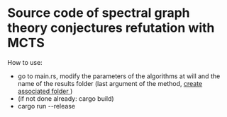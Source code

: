 # Source code of spectral graph theory conjectures refutation with MCTS

How to use:
- go to main.rs, modify the parameters of the algorithms at will and the name of the results folder (last argument of the method, <u>create associated folder </u>)
- (if not done already: cargo build)
- cargo run --release
